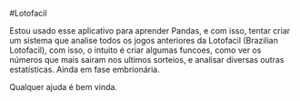 #Lotofacil

Estou usado esse aplicativo para aprender Pandas, e com isso, tentar criar um sistema
que analise todos os jogos anteriores da Lotofacil (Brazilian Lotofacil), com isso, o intuito é
criar algumas funcoes, como ver os números que mais sairam nos ultimos sorteios, e analisar 
diversas outras estatísticas.
Ainda em fase embrionária.

Qualquer ajuda é bem vinda.
